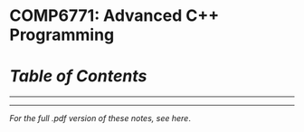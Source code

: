 # COMP6771: Advanced C++ Programming
# _Table of Contents_
---
---
_For the full .pdf version of these notes, see here_.
